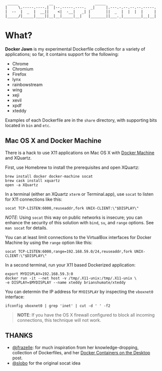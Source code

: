 ```
 _____              __                   _____
|     \.-----.----.|  |--.-----.----.  _|     |.---.-.--.--.--.-----.
|  --  |  _  |  __||    <|  -__|   _| |       ||  _  |  |  |  |     |
|_____/|_____|____||__|__|_____|__|   |_______||___._|________|__|__|

```

# What?

**Docker Jawn** is my experimental Dockerfile collection for a variety of 
applications; so far, it contains support for the following:

* Chrome
* Chromium
* Firefox
* lynx
* rainbowstream
* wing
* xeji
* xevil
* xpdf
* xteddy

Examples of each Dockerfile are in the `share` directory, with supporting bits
located in `bin` and `etc`.

## Mac OS X and Docker Machine

There is a hack to use X11 applications on Mac OS X with 
[Docker Machine](https://docs.docker.com/machine/) and XQuartz.

First, use Homebrew to install the prerequisites and open XQuartz:

```
brew install docker docker-machine socat
brew cask install xquartz
open -a XQuartz
```

In a terminal (either an XQuartz `xterm` or Terminal.app), use `socat` to 
listen for X11 connections like this:

```
socat TCP-LISTEN:6000,reuseaddr,fork UNIX-CLIENT:\"$DISPLAY\"
```

*NOTE*: Using `socat` this way on public networks is insecure; you can enhance
the security of this solution with `bind`, `su`, and `range` options. See
`man socat` for details.

You can at least limit connections to the VirtualBox interfaces for 
Docker Machine by using the `range` option like this: 

```
socat TCP-LISTEN:6000,range=192.168.59.0/24,reuseaddr,fork UNIX-CLIENT:\"$DISPLAY\"
```

In a second terminal, run your X11 based Dockerized application:

```
export MYDISPLAY=192.168.59.3:0
docker run -it --net host -v /tmp/.X11-unix:/tmp/.X11-unix \
-e DISPLAY=$MYDISPLAY --name xteddy brianshumate/xteddy
```

You can determin the IP address for `MYDISPLAY` by inspecting the `vboxnet0`
interface:

```
ifconfig vboxnet0 | grep 'inet' | cut -d ' ' -f2
```

> **NOTE**: If you have the OS X firewall configured to block all incoming
> connections, this technique will not work.

## THANKS

* [@jfrazelle](https://github.com/jfrazelle): for much inspiration from 
her knowledge-dropping, collection of Dockerfiles, 
and her 
[Docker Containers on the Desktop](https://blog.jessfraz.com/post/docker-containers-on-the-desktop/) 
post.
* [@slobo](https://github.com/slobo) for the original socat idea
